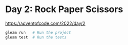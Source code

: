 # Day 2: Rock Paper Scissors

https://adventofcode.com/2022/day/2

```sh
gleam run   # Run the project
gleam test  # Run the tests
```
